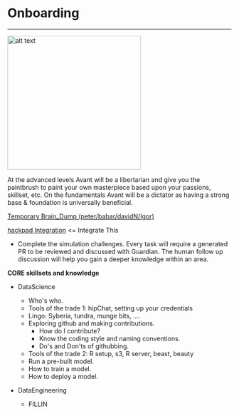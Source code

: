 # Onboarding

***
<img src="https://upload.wikimedia.org/wikipedia/commons/7/79/AC97-0295-13_a.jpeg" alt="alt text" width="300" height="300">

At the advanced levels Avant will be a libertarian and give you the paintbrush to paint your own masterpiece based upon your passions, skillset, etc. On the fundamentals Avant will be a dictator as having a strong base & foundation is universally beneficial.


[Temporary Brain_Dump (peter/babar/davidN/Igor)](
https://docs.google.com/document/d/1lotfElPA7mgUxRZybu2uQ-W6VbppnHFMELV9GYzAkfM/edit)


[hackpad Integration](https://avantdatascience.hackpad.com/Start-Here-rmZTFkC8X3x) <= Integrate This

* Complete the simulation challenges. Every task will require a generated PR to be reviewed and discussed with Guardian. The human follow up discussion will help you gain a deeper knowledge within an area.

**CORE skillsets and knowledge**
  * DataScience
    * Who's who.
    * Tools of the trade 1: hipChat, setting up your credentials
    * Lingo: Syberia, tundra, munge bits, ....
    * Exploring github and making contributions.
      * How do I contribute?
      * Know the coding style and naming conventions.
      * Do's and Don'ts of githubbing.
    * Tools of the trade 2: R setup, s3, R server, beast, beauty
    * Run a pre-built model.
    * How to train a model.
    * How to deploy a model.

  * DataEngineering
    * FILLIN
